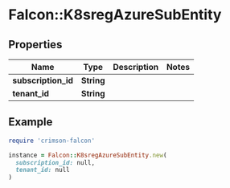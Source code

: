 # Falcon::K8sregAzureSubEntity

## Properties

| Name | Type | Description | Notes |
| ---- | ---- | ----------- | ----- |
| **subscription_id** | **String** |  |  |
| **tenant_id** | **String** |  |  |

## Example

```ruby
require 'crimson-falcon'

instance = Falcon::K8sregAzureSubEntity.new(
  subscription_id: null,
  tenant_id: null
)
```

